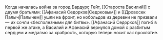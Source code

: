 Когда началась война за город Бардурс Гейт, [[Староста Василий]] с двумя братьями: [[Афанасий Седорков|Седрковым]] и [[Дровосек Палыч|Палычем]] ушли на фронт, но кобольдов из деревни не призвали — их сочли «бесполезными для битвы». [[Афанасий Седорков]] погиб в первой же атаке, а Василий и Афанасий вернулся домой с разбитым сердцем и медалью за храбрость, которую теперь носит как проклятие.